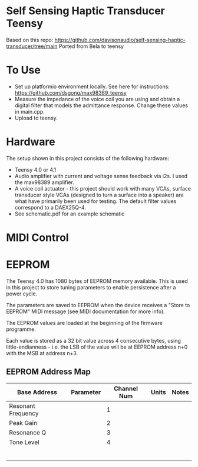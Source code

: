 # Self Sensing Haptic Transducer Teensy

Based on this repo: https://github.com/davisonaudio/self-sensing-haptic-transducer/tree/main
Ported from Bela to teensy

# To Use
- Set up platformio environment locally. See here for instructions: https://github.com/dsgong/max98389_teensy
- Measure the impedance of the voice coil you are using and obtain a digital filter that models the admittance response. Change these values in main.cpp.
- Upload to teensy.

# Hardware
The setup shown in this project consists of the following hardware:

- Teensy 4.0 or 4.1
- Audio amplifier with current and voltage sense feedback via i2s. I used the max98389 amplifier.
- A voice coil actuator - this project should work with many VCAs, surface transducer style VCAs (designed to turn a surface into a speaker) are what have primarily been used for testing. The default filter values correspond to a DAEX25Q-4. 
- See schematic.pdf for an example schematic


# MIDI Control


# EEPROM
The Teensy 4.0 has 1080 bytes of EEPROM memory available. This is used in this project to store tuning parameters to enable persistence after a power cycle.

The parameters are saved to EEPROM when the device receives a "Store to EEPROM" MIDI message (see MIDI documentation for more info).

The EEPROM values are loaded at the beginning of the firmware programme.

Each value is stored as a 32 bit value across 4 consecutive bytes, using little-endianness - i.e. the LSB of the value will be at EEPROM address n+0 with the MSB at address n+3.

## EEPROM Address Map

| Base Address       | Parameter    | Channel Num | Units | Notes |
| ------------------ | ------------ | ----------- | ----- | ----- |
| Resonant Frequency |              | 1           |       |       |
| Peak Gain          |              | 2           |       |       |
| Resonance Q        |              | 3           |       |       |
| Tone Level         |              | 4           |       |       |
|                    |              |             |       |       |
|                    |              |             |       |       |
|                    |              |             |       |       |
|                    |              |             |       |       |
|                    |              |             |       |       |
|                    |              |             |       |       |